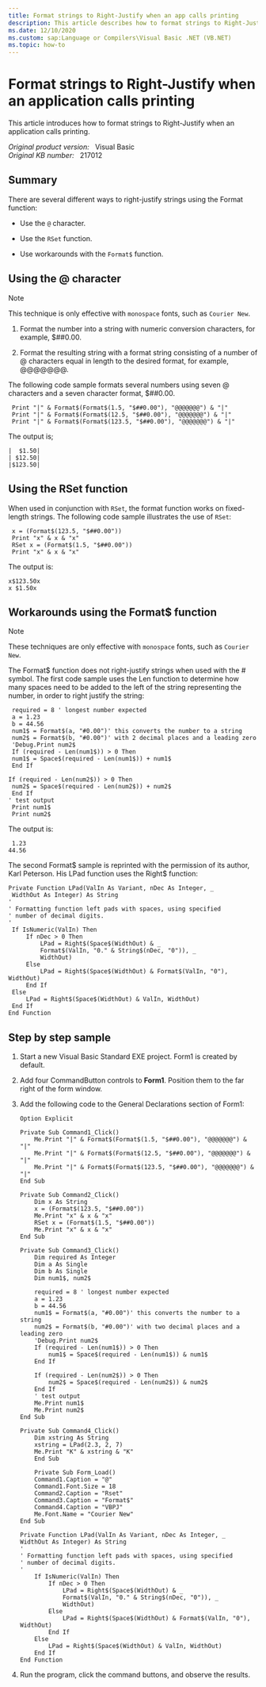 ```yaml
---
title: Format strings to Right-Justify when an app calls printing
description: This article describes how to format strings to Right-Justify when an application calls printing.
ms.date: 12/10/2020
ms.custom: sap:Language or Compilers\Visual Basic .NET (VB.NET)
ms.topic: how-to
---
```

# Format strings to Right-Justify when an application calls printing

This article introduces how to format strings to Right-Justify when an application calls printing.

_Original product version:_ &nbsp; Visual Basic  
_Original KB number:_ &nbsp; 217012

## Summary

There are several different ways to right-justify strings using the Format function:

- Use the `@` character.

- Use the `RSet` function.

- Use workarounds with the `Format$` function.

## Using the @ character

> [!NOTE]
> This technique is only effective with `monospace` fonts, such as `Courier New`.

1. Format the number into a string with numeric conversion characters, for example, $##0.00.

2. Format the resulting string with a format string consisting of a number of @ characters equal in length to the desired format, for example, @@@@@@@.

The following code sample formats several numbers using seven @ characters and a seven character format, $##0.00.

```vbnet
 Print "|" & Format$(Format$(1.5, "$##0.00"), "@@@@@@@") & "|"
 Print "|" & Format$(Format$(12.5, "$##0.00"), "@@@@@@@") & "|"
 Print "|" & Format$(Format$(123.5, "$##0.00"), "@@@@@@@") & "|"
```

The output is;

```console
|  $1.50|
| $12.50|
|$123.50|
```

## Using the RSet function

When used in conjunction with `RSet`, the format function works on fixed-length strings. The following code sample illustrates the use of `RSet`:

```vbnet
 x = (Format$(123.5, "$##0.00"))
 Print "x" & x & "x"
 RSet x = (Format$(1.5, "$##0.00"))
 Print "x" & x & "x"
```

The output is:

```console
x$123.50x 
x $1.50x
```

## Workarounds using the Format$ function

> [!NOTE]
> These techniques are only effective with `monospace` fonts, such as `Courier New`.

The Format$ function does not right-justify strings when used with the # symbol. The first code sample uses the Len function to determine how many spaces need to be added to the left of the string representing the number, in order to right justify the string:

```vbnet
 required = 8 ' longest number expected
 a = 1.23
 b = 44.56
 num1$ = Format$(a, "#0.00")' this converts the number to a string
 num2$ = Format$(b, "#0.00")' with 2 decimal places and a leading zero
 'Debug.Print num2$
 If (required - Len(num1$)) > 0 Then
 num1$ = Space$(required - Len(num1$)) + num1$
 End If

If (required - Len(num2$)) > 0 Then
 num2$ = Space$(required - Len(num2$)) + num2$
 End If
' test output
 Print num1$
 Print num2$
```

The output is:

```console
 1.23
44.56
```

The second Format$ sample is reprinted with the permission of its author, Karl Peterson. His LPad function uses the Right$ function:

```vbnet
Private Function LPad(ValIn As Variant, nDec As Integer, _
 WidthOut As Integer) As String
'
' Formatting function left pads with spaces, using specified
' number of decimal digits.
'
 If IsNumeric(ValIn) Then
     If nDec > 0 Then
         LPad = Right$(Space$(WidthOut) & _
         Format$(ValIn, "0." & String$(nDec, "0")), _
         WidthOut)
     Else
         LPad = Right$(Space$(WidthOut) & Format$(ValIn, "0"), WidthOut)
     End If
 Else
     LPad = Right$(Space$(WidthOut) & ValIn, WidthOut)
 End If
End Function
```

## Step by step sample

1. Start a new Visual Basic Standard EXE project. Form1 is created by default.

2. Add four CommandButton controls to **Form1**. Position them to the far right of the form window.

3. Add the following code to the General Declarations section of Form1:

    ```vbnet
    Option Explicit
    
    Private Sub Command1_Click()
        Me.Print "|" & Format$(Format$(1.5, "$##0.00"), "@@@@@@@") & "|"
        Me.Print "|" & Format$(Format$(12.5, "$##0.00"), "@@@@@@@") & "|"
        Me.Print "|" & Format$(Format$(123.5, "$##0.00"), "@@@@@@@") & "|"
    End Sub
    
    Private Sub Command2_Click()
        Dim x As String
        x = (Format$(123.5, "$##0.00"))
        Me.Print "x" & x & "x"
        RSet x = (Format$(1.5, "$##0.00"))
        Me.Print "x" & x & "x"
    End Sub
    
    Private Sub Command3_Click()
        Dim required As Integer
        Dim a As Single
        Dim b As Single
        Dim num1$, num2$
        
        required = 8 ' longest number expected
        a = 1.23
        b = 44.56
        num1$ = Format$(a, "#0.00")' this converts the number to a string
        num2$ = Format$(b, "#0.00")' with two decimal places and a leading zero
        'Debug.Print num2$
        If (required - Len(num1$)) > 0 Then
            num1$ = Space$(required - Len(num1$)) & num1$
        End If
        
        If (required - Len(num2$)) > 0 Then
            num2$ = Space$(required - Len(num2$)) & num2$
        End If
        ' test output
        Me.Print num1$
        Me.Print num2$
    End Sub
    
    Private Sub Command4_Click()
        Dim xstring As String
        xstring = LPad(2.3, 2, 7)
        Me.Print "K" & xstring & "K"
        End Sub
        
        Private Sub Form_Load()
        Command1.Caption = "@"
        Command1.Font.Size = 18
        Command2.Caption = "Rset"
        Command3.Caption = "Format$"
        Command4.Caption = "VBPJ"
        Me.Font.Name = "Courier New"
    End Sub
    
    Private Function LPad(ValIn As Variant, nDec As Integer, _
    WidthOut As Integer) As String
    '
    ' Formatting function left pads with spaces, using specified
    ' number of decimal digits.
    '
        If IsNumeric(ValIn) Then
            If nDec > 0 Then
                LPad = Right$(Space$(WidthOut) & _
                Format$(ValIn, "0." & String$(nDec, "0")), _
                WidthOut)
            Else
                LPad = Right$(Space$(WidthOut) & Format$(ValIn, "0"), WidthOut)
            End If
        Else
            LPad = Right$(Space$(WidthOut) & ValIn, WidthOut)
        End If
    End Function
    ```

4. Run the program, click the command buttons, and observe the results.
